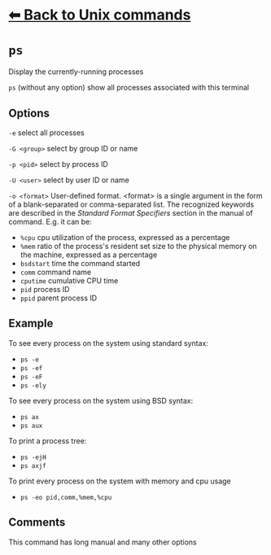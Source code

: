 # [⬅ Back	to Unix commands](unix.md)
# `ps`
Display the currently-running processes

`ps` (without any option) show all processes associated with this terminal

## Options
`-e` select all processes

`-G <group>` select by group ID or name

`-p <pid>` select by process ID

`-U <user>` select by user ID or name

`-o <format>` User-defined format. &lt;format&gt; is a single argument in the form of a blank-separated or comma-separated list. The recognized keywords are described in the *Standard Format Specifiers* section in the manual of command. E.g. it can be:
- `%cpu` cpu utilization of the process, expressed as a percentage
- `%mem` ratio of the process's resident set size to the physical memory on the machine, expressed as a percentage
- `bsdstart` time the command started
- `comm` command name
- `cputime` cumulative CPU time
- `pid` process ID
- `ppid` parent process ID

## Example
To see every process on the system using standard syntax:
- `ps -e`
- `ps -ef`
- `ps -eF`
- `ps -ely`

To see every process on the system using BSD syntax:
- `ps ax`
- `ps aux`

To print a process tree:
- `ps -ejH`
- `ps axjf`

To print every process on the system with memory and cpu usage
- `ps -eo pid,comm,%mem,%cpu`

## Comments
This command has long manual and many other options
